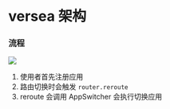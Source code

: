 # versea 架构

### 流程

<!--
```plantuml
@startuml
actor User
rectangle "Versea Core" #F5F5F5;line.dashed {
  rectangle Application #F8CECC {
  }
  rectangle Router #DAE8FC {
  }
  rectangle AppSwitcher #D5E8D4 {
  }
  Router -> AppSwitcher: 3. reroute
  AppSwitcher -down-> Application: 4. load, unmount & mount
}
User -down-> Application: 1. registerApp
User -down-> Router: 2. Location Change
@enduml
```
-->

![](https://www.plantuml.com/plantuml/svg/TT2nQiCm40RWNK_naq2dnj0s0UD2IL2SgLDBkWlhY0MA54vdCfIyUsLZMXiQD0YaxvVkRfl4i7HdhqmZaN5Cn8gf4HDEdh3u8avae2FJ0il3fb-ltWKgh4ajMNmhuC_lBXVl6YCkXgnBNMizYDjCVSHEYB7Sx-hoy1_8ptnUdJJje3PrkL__gZ6yUfkg2Yy5cBY_KvZbLpPUGzQJqYgi2_Xex2EwS8vT43nWsDLD7TEzq5F_nSab8SxdCpXMLU6vm7iS1w3Rt0sfBGMR1_m3)

1. 使用者首先注册应用
2. 路由切换时会触发 `router.reroute`
3. reroute 会调用 AppSwitcher 会执行切换应用
